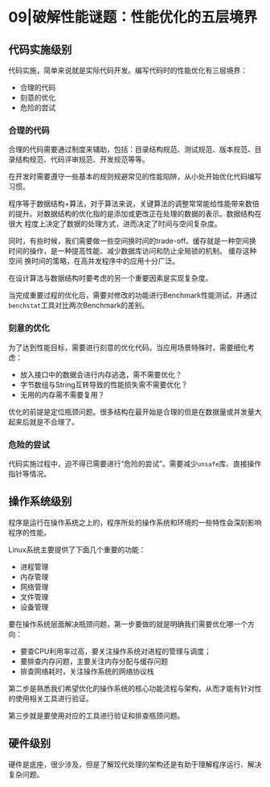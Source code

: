 # 09|破解性能谜题：性能优化的五层境界

## 代码实施级别

代码实施，简单来说就是实际代码开发。编写代码时的性能优化有三层境界：

- 合理的代码
- 刻意的优化
- 危险的尝试

### 合理的代码

合理的代码需要通过制度来辅助，包括：目录结构规范、测试规范、版本规范、目录结构规范、代码评审规范、开发规范等等。

在开发时需要遵守一些基本的规则规避常见的性能陷阱，从小处开始优化代码编写习惯。

程序等于数据结构+算法，对于算法来说，关键算法的调整常常能给性能带来数倍的提升。对数据结构的优化指的是添加或更改正在处理的数据的表示。数据结构在很大
程度上决定了数据的处理方式，进而决定了时间与空间复杂度。

同时，有些时候，我们需要做一些空间换时间的trade-off。缓存就是一种空间换时间的操作，是一种提高性能、减少数据库访问和防止全局锁的机制。
缓存这种空间
换时间的策略，在高并发程序中的应用十分广泛。

在设计算法与数据结构时要考虑的另一个重要因素是实现复杂度。

当完成重要过程的优化后，需要对修改的功能进行Benchmark性能测试，并通过`benchstat`工具对比两次Benchmark的差别。

### 刻意的优化

为了达到性能目标，需要进行刻意的优化代码。当应用场景特殊时，需要细化考虑：

- 放入接口中的数据会进行内存逃逸，需不需要优化？
- 字节数组与String互转导致的性能损失需不需要优化？
- 无用的内存需不需要复用？

优化的前提是定位瓶颈问题。很多结构在最开始是合理的但是在数据量或并发量大起来后就是不合理了。

### 危险的尝试

代码实施过程中，迫不得已需要进行“危险的尝试”。需要减少`unsafe`库、直接操作指针等情况。

## 操作系统级别

程序是运行在操作系统之上的，程序所处的操作系统和环境的一些特性会深刻影响程序的性能。

Linux系统主要提供了下面几个重要的功能：

- 进程管理
- 内存管理
- 网络管理
- 文件管理
- 设备管理

要在操作系统层面解决瓶颈问题，第一步要做的就是明确我们需要优化哪一个方向：

- 要查CPU利用率过高，要关注操作系统对进程的管理与调度；
- 要排查内存问题，主要关注内存分配与缓存问题
- 排查网络耗时，关注操作系统的网络协议栈

第二步是熟悉我们希望优化的操作系统的核心功能流程与架构，从而才能有针对性的使用相关工具进行验证。

第三步就是要使用对应的工具进行验证和排查瓶颈问题。

## 硬件级别

硬件是底座，很少涉及，但是了解现代处理的架构还是有助于理解程序运行、解决复杂问题。
